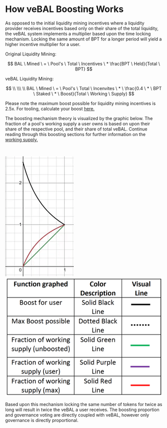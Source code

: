 # How veBAL Boosting Works

As opposed to the initial liquidity mining incentives where a liquidity provider receives incentives based only on their share of the total liquidity, the veBAL system implements a multiplier based upon the time locking mechanism. Locking the same amount of BPT for a longer period will yield a higher incentive multiplier for a user.

Original Liquidity Mining:

$$
BAL \ Mined \ = \ Pool's \ Total \ Incentives \ * \frac{BPT \ Held}{Total \ BPT}
$$

veBAL Liquidity Mining:

$$
\\ \\\ \\ BAL \ Mined \ = \ Pool's \ Total \ Incenvites \ * \ \frac{0.4 \ * \ BPT \ Staked \ * \ Boost}{Total \ Working \ Supply}
$$

Please note the maximum boost possible for liquidity mining incentives is 2.5x. For tooling, calculate your boost [here.](https://balancer.tools/boost)

The boosting mechanism theory is visualized by the graphic below. The fraction of a pool's working supply a user owns is based on upon their share of the respective pool, and their share of total veBAL. Continue reading through this boosting sections for further information on the [working supply.](working-supply.md)

​

![View Graphic Equations here](<../../../../.gitbook/assets/Boosting graphic.gif>) ![](<../../../../.gitbook/assets/Boosting graphic legend.png>)

Based upon this mechanism locking the same number of tokens for twice as long will result in twice the veBAL a user receives. The boosting proportion and governance voting are directly coupled with veBAL, however only governance is directly proportional.
